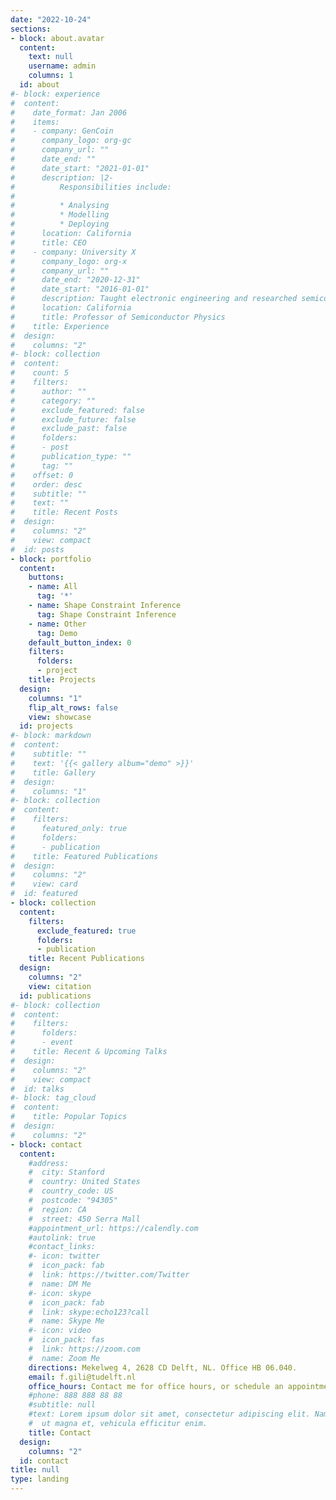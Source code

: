 ```yaml
---
date: "2022-10-24"
sections:
- block: about.avatar
  content:
    text: null
    username: admin
    columns: 1
  id: about
#- block: experience
#  content:
#    date_format: Jan 2006
#    items:
#    - company: GenCoin
#      company_logo: org-gc
#      company_url: ""
#      date_end: ""
#      date_start: "2021-01-01"
#      description: |2-
#          Responsibilities include:
#
#          * Analysing
#          * Modelling
#          * Deploying
#      location: California
#      title: CEO
#    - company: University X
#      company_logo: org-x
#      company_url: ""
#      date_end: "2020-12-31"
#      date_start: "2016-01-01"
#      description: Taught electronic engineering and researched semiconductor physics.
#      location: California
#      title: Professor of Semiconductor Physics
#    title: Experience
#  design:
#    columns: "2"
#- block: collection
#  content:
#    count: 5
#    filters:
#      author: ""
#      category: ""
#      exclude_featured: false
#      exclude_future: false
#      exclude_past: false
#      folders:
#      - post
#      publication_type: ""
#      tag: ""
#    offset: 0
#    order: desc
#    subtitle: ""
#    text: ""
#    title: Recent Posts
#  design:
#    columns: "2"
#    view: compact
#  id: posts
- block: portfolio
  content:
    buttons:
    - name: All
      tag: '*'
    - name: Shape Constraint Inference 
      tag: Shape Constraint Inference
    - name: Other
      tag: Demo
    default_button_index: 0
    filters:
      folders:
      - project
    title: Projects
  design:
    columns: "1"
    flip_alt_rows: false
    view: showcase
  id: projects
#- block: markdown
#  content:
#    subtitle: ""
#    text: '{{< gallery album="demo" >}}'
#    title: Gallery
#  design:
#    columns: "1"
#- block: collection
#  content:
#    filters:
#      featured_only: true
#      folders:
#      - publication
#    title: Featured Publications
#  design:
#    columns: "2"
#    view: card
#  id: featured
- block: collection
  content:
    filters:
      exclude_featured: true
      folders:
      - publication
    title: Recent Publications
  design:
    columns: "2"
    view: citation
  id: publications
#- block: collection
#  content:
#    filters:
#      folders:
#      - event
#    title: Recent & Upcoming Talks
#  design:
#    columns: "2"
#    view: compact
#  id: talks
#- block: tag_cloud
#  content:
#    title: Popular Topics
#  design:
#    columns: "2"
- block: contact
  content:
    #address:
    #  city: Stanford
    #  country: United States
    #  country_code: US
    #  postcode: "94305"
    #  region: CA
    #  street: 450 Serra Mall
    #appointment_url: https://calendly.com
    #autolink: true
    #contact_links:
    #- icon: twitter
    #  icon_pack: fab
    #  link: https://twitter.com/Twitter
    #  name: DM Me
    #- icon: skype
    #  icon_pack: fab
    #  link: skype:echo123?call
    #  name: Skype Me
    #- icon: video
    #  icon_pack: fas
    #  link: https://zoom.com
    #  name: Zoom Me
    directions: Mekelweg 4, 2628 CD Delft, NL. Office HB 06.040.
    email: f.gili@tudelft.nl
    office_hours: Contact me for office hours, or schedule an appointment.
    #phone: 888 888 88 88
    #subtitle: null
    #text: Lorem ipsum dolor sit amet, consectetur adipiscing elit. Nam mi diam, venenatis
    #  ut magna et, vehicula efficitur enim.
    title: Contact
  design:
    columns: "2"
  id: contact
title: null
type: landing
---
```

